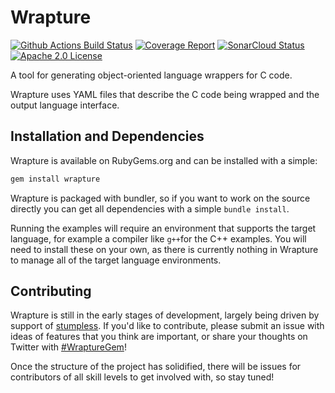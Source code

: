 # Wrapture
[![Github Actions Build Status](https://github.com/goatshriek/wrapture/workflows/build/badge.svg)](https://github.com/goatshriek/wrapture/actions?query=workflow%3Abuild)
[![Coverage Report](https://codecov.io/gh/goatshriek/wrapture/branch/latest/graph/badge.svg)](https://codecov.io/gh/goatshriek/wrapture)
[![SonarCloud Status](https://sonarcloud.io/api/project_badges/measure?project=goatshriek_wrapture&metric=alert_status)](https://sonarcloud.io/dashboard?id=goatshriek_wrapture)
[![Apache 2.0 License](https://img.shields.io/badge/license-Apache%202.0-blue.svg)](https://opensource.org/licenses/Apache-2.0)

A tool for generating object-oriented language wrappers for C code.

Wrapture uses YAML files that describe the C code being wrapped and the output
language interface.


## Installation and Dependencies
Wrapture is available on RubyGems.org and can be installed with a simple:

```ruby
gem install wrapture
```

Wrapture is packaged with bundler, so if you want to work on the source directly
you can get all dependencies with a simple `bundle install`.

Running the examples will require an environment that supports the target
language, for example a compiler like `g++`for the C++ examples. You will need
to install these on your own, as there is currently nothing in Wrapture to
manage all of the target language environments.


## Contributing
Wrapture is still in the early stages of development, largely being driven by
support of [stumpless](https://github.com/goatshriek/stumpless). If you'd like
to contribute, please submit an issue with ideas of features that you think are
important, or share your thoughts on Twitter with
[#WraptureGem](https://twitter.com/search?q=%23WraptureGem)!

Once the structure of the project has solidified, there will be issues for
contributors of all skill levels to get involved with, so stay tuned!

